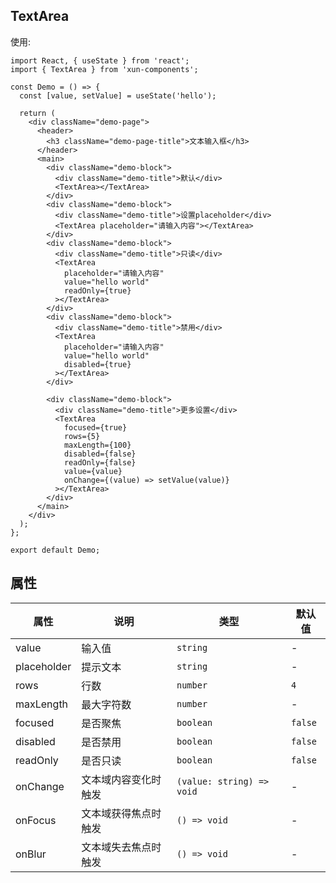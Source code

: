## TextArea

使用:

```tsx
import React, { useState } from 'react';
import { TextArea } from 'xun-components';

const Demo = () => {
  const [value, setValue] = useState('hello');

  return (
    <div className="demo-page">
      <header>
        <h3 className="demo-page-title">文本输入框</h3>
      </header>
      <main>
        <div className="demo-block">
          <div className="demo-title">默认</div>
          <TextArea></TextArea>
        </div>
        <div className="demo-block">
          <div className="demo-title">设置placeholder</div>
          <TextArea placeholder="请输入内容"></TextArea>
        </div>
        <div className="demo-block">
          <div className="demo-title">只读</div>
          <TextArea
            placeholder="请输入内容"
            value="hello world"
            readOnly={true}
          ></TextArea>
        </div>
        <div className="demo-block">
          <div className="demo-title">禁用</div>
          <TextArea
            placeholder="请输入内容"
            value="hello world"
            disabled={true}
          ></TextArea>
        </div>

        <div className="demo-block">
          <div className="demo-title">更多设置</div>
          <TextArea
            focused={true}
            rows={5}
            maxLength={100}
            disabled={false}
            readOnly={false}
            value={value}
            onChange={(value) => setValue(value)}
          ></TextArea>
        </div>
      </main>
    </div>
  );
};

export default Demo;
```

## 属性

| 属性        | 说明                 | 类型                      | 默认值  |
| ----------- | -------------------- | ------------------------- | ------- |
| value       | 输入值               | `string`                  | -       |
| placeholder | 提示文本             | `string`                  | -       |
| rows        | 行数                 | `number`                  | `4`     |
| maxLength   | 最大字符数           | `number`                  | -       |
| focused     | 是否聚焦             | `boolean`                 | `false` |
| disabled    | 是否禁用             | `boolean`                 | `false` |
| readOnly    | 是否只读             | `boolean`                 | `false` |
| onChange    | 文本域内容变化时触发 | `(value: string) => void` | -       |
| onFocus     | 文本域获得焦点时触发 | `() => void`              | -       |
| onBlur      | 文本域失去焦点时触发 | `() => void`              | -       |
